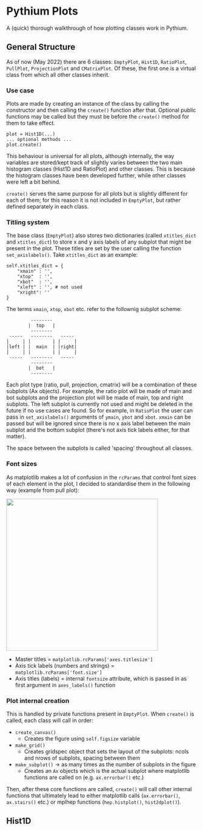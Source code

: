 # Pythium Plots

A (quick) thorough walkthrough of how plotting classes work in Pythium.

## General Structure

As of now (May 2022) there are 6 classes: `EmptyPlot`, `Hist1D`, `RatioPlot`, `PullPlot`, `ProjectionPlot` and `CMatrixPlot`. Of these, the first one is a virtual class from which all other classes inherit.

### Use case

Plots are made by creating an instance of the class by calling the constructor and then calling the `create()` function after that. Optional public functions may be called but they must be before the `create()` method for them to take effect.

    plot = Hist1D(...)
    ... optional methods ...
    plot.create()

This behaviour is universal for all plots, although internally, the way variables are stored/kept track of slightly varies between the two main histogram classes (Hist1D and RatioPlot) and other classes. This is because the histogram classes have been developed further, while other classes were left a bit behind.

`create()` serves the same purpose for all plots but is slightly different for each of them; for this reason it is not included in `EmptyPlot`, but rather defined separately in each class.

### Titling system

The base class (`EmptyPlot`) also stores two dictionaries (called `xtitles_dict` and `xtitles_dict`) to store x and y axis labels of any subplot that might be present in the plot. These titles are set by the user calling the function `set_axislabels()`. Take `xtitles_dict` as an example:

    self.xtitles_dict = {
        "xmain" : '',
        "xtop"  : '',
        "xbot"  : '',
        "xleft" : '', # not used
        "xright": ''
    }

The terms `xmain`, `xtop`, `xbot` etc. refer to the follownig subplot scheme:

             -------- 
            |  top   |
             --------        
     -----   --------   -----
    |     | |        | |     |
    |left | |  main  | |right|
    |     | |        | |     |
     -----   --------   -----
             -------- 
            |  bot   |
             --------

Each plot type (ratio, pull, projection, cmatrix) will be a combination of these subplots (Ax objects). For example, the ratio plot will be made of main and bot subplots and the projection plot will be made of main, top and right subplots. The left subplot is currently not used and might be deleted in the future if no use cases are found. So for example, in `RatioPlot` the user can pass in `set_axislabels()` arguments of `ymain`, `ybot` and `xbot`. `xmain` can be passed but will be ignored since there is no x axis label between the main subplot and the bottom subplot (there's not axis tick labels either, for that matter).

The space between the subplots is called 'spacing' throughout all classes.

### Font sizes

As matplotlib makes a lot of confusion in the `rcParams` that control font sizes of each element in the plot, I decided to standardise them in the following way (example from pull plot):

<img src="https://user-images.githubusercontent.com/91688435/156620566-67d09e8d-0773-4a98-9be0-a6571027a2ca.png" width="400"/>

* Master titles = `matplotlib.rcParams['axes.titlesize']`
* Axis tick labels (numbers and strings) = `matplotlib.rcParams['font.size']`
* Axis titles (labels) = internal `fontsize` attribute, which is passed in as first argument in `axes_labels()` function

### Plot internal creation

This is handled by private functions present in `EmptyPlot`. When `create()` is called, each class will call in order:
* `create_canvas()`
  - Creates the figure using `self.figsize` variable
* `make_grid()`
  - Creates gridspec object that sets the layout of the subplots: ncols and nrows of subplots, spacing between them
* `make_subplot()` -> as many times as the number of subplots in the figure
  - Creates an `Ax` objects which is the actual subplot where matplotlib functions are called on (e.g. `ax.errorbar()` etc.)

Then, after these core functions are called, `create()` will call other internal functions that ultimately lead to either matplotlib calls (`ax.errorbar()`, `ax.stairs()` etc.) or mplhep functions (`hep.histplot()`, `hist2dplot()`).

## Hist1D


